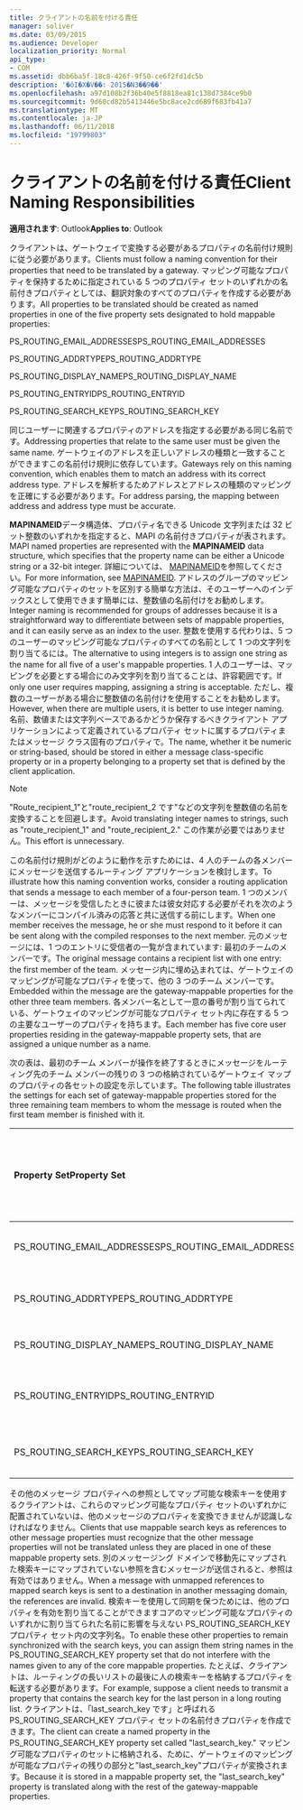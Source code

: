 ```yaml
---
title: クライアントの名前を付ける責任
manager: soliver
ms.date: 03/09/2015
ms.audience: Developer
localization_priority: Normal
api_type:
- COM
ms.assetid: dbb6ba5f-18c8-426f-9f50-ce6f2fd1dc5b
description: '�ŏI�X�V��: 2015�N3��9��'
ms.openlocfilehash: a97d108b2f36b40e5f8818ea81c138d7384ce9b0
ms.sourcegitcommit: 9d60cd82b5413446e5bc8ace2cd689f683fb41a7
ms.translationtype: MT
ms.contentlocale: ja-JP
ms.lasthandoff: 06/11/2018
ms.locfileid: "19799803"
---
```

# <a name="client-naming-responsibilities"></a><span data-ttu-id="8c244-103">クライアントの名前を付ける責任</span><span class="sxs-lookup"><span data-stu-id="8c244-103">Client Naming Responsibilities</span></span>

  
  
<span data-ttu-id="8c244-104">**適用されます**: Outlook</span><span class="sxs-lookup"><span data-stu-id="8c244-104">**Applies to**: Outlook</span></span> 
  
<span data-ttu-id="8c244-105">クライアントは、ゲートウェイで変換する必要があるプロパティの名前付け規則に従う必要があります。</span><span class="sxs-lookup"><span data-stu-id="8c244-105">Clients must follow a naming convention for their properties that need to be translated by a gateway.</span></span> <span data-ttu-id="8c244-106">マッピング可能なプロパティを保持するために指定されている 5 つのプロパティ セットのいずれかの名前付きプロパティとしては、翻訳対象のすべてのプロパティを作成する必要があります。</span><span class="sxs-lookup"><span data-stu-id="8c244-106">All properties to be translated should be created as named properties in one of the five property sets designated to hold mappable properties:</span></span>
  
<span data-ttu-id="8c244-107">PS_ROUTING_EMAIL_ADDRESSES</span><span class="sxs-lookup"><span data-stu-id="8c244-107">PS_ROUTING_EMAIL_ADDRESSES</span></span>
  
<span data-ttu-id="8c244-108">PS_ROUTING_ADDRTYPE</span><span class="sxs-lookup"><span data-stu-id="8c244-108">PS_ROUTING_ADDRTYPE</span></span>
  
<span data-ttu-id="8c244-109">PS_ROUTING_DISPLAY_NAME</span><span class="sxs-lookup"><span data-stu-id="8c244-109">PS_ROUTING_DISPLAY_NAME</span></span>
  
<span data-ttu-id="8c244-110">PS_ROUTING_ENTRYID</span><span class="sxs-lookup"><span data-stu-id="8c244-110">PS_ROUTING_ENTRYID</span></span>
  
<span data-ttu-id="8c244-111">PS_ROUTING_SEARCH_KEY</span><span class="sxs-lookup"><span data-stu-id="8c244-111">PS_ROUTING_SEARCH_KEY</span></span>
  
<span data-ttu-id="8c244-112">同じユーザーに関連するプロパティのアドレスを指定する必要がある同じ名前です。</span><span class="sxs-lookup"><span data-stu-id="8c244-112">Addressing properties that relate to the same user must be given the same name.</span></span> <span data-ttu-id="8c244-113">ゲートウェイのアドレスを正しいアドレスの種類と一致することができますこの名前付け規則に依存しています。</span><span class="sxs-lookup"><span data-stu-id="8c244-113">Gateways rely on this naming convention, which enables them to match an address with its correct address type.</span></span> <span data-ttu-id="8c244-114">アドレスを解析するためアドレスとアドレスの種類のマッピングを正確にする必要があります。</span><span class="sxs-lookup"><span data-stu-id="8c244-114">For address parsing, the mapping between address and address type must be accurate.</span></span>
  
<span data-ttu-id="8c244-115">**MAPINAMEID**データ構造体、プロパティ名できる Unicode 文字列または 32 ビット整数のいずれかを指定すると、MAPI の名前付きプロパティが表されます。</span><span class="sxs-lookup"><span data-stu-id="8c244-115">MAPI named properties are represented with the **MAPINAMEID** data structure, which specifies that the property name can be either a Unicode string or a 32-bit integer.</span></span> <span data-ttu-id="8c244-116">詳細については、 [MAPINAMEID](mapinameid.md)を参照してください。</span><span class="sxs-lookup"><span data-stu-id="8c244-116">For more information, see [MAPINAMEID](mapinameid.md).</span></span> <span data-ttu-id="8c244-117">アドレスのグループのマッピング可能なプロパティのセットを区別する簡単な方法は、そのユーザーへのインデックスとして使用できます簡単には、整数値の名前付けをお勧めします。</span><span class="sxs-lookup"><span data-stu-id="8c244-117">Integer naming is recommended for groups of addresses because it is a straightforward way to differentiate between sets of mappable properties, and it can easily serve as an index to the user.</span></span> <span data-ttu-id="8c244-118">整数を使用する代わりは、5 つのユーザーのマッピング可能なプロパティのすべての名前として 1 つの文字列を割り当てるには。</span><span class="sxs-lookup"><span data-stu-id="8c244-118">The alternative to using integers is to assign one string as the name for all five of a user's mappable properties.</span></span> <span data-ttu-id="8c244-119">1 人のユーザーは、マッピングを必要とする場合にのみ文字列を割り当てることは、許容範囲です。</span><span class="sxs-lookup"><span data-stu-id="8c244-119">If only one user requires mapping, assigning a string is acceptable.</span></span> <span data-ttu-id="8c244-120">ただし、複数のユーザーがある場合に整数値の名前付けを使用することをお勧めします。</span><span class="sxs-lookup"><span data-stu-id="8c244-120">However, when there are multiple users, it is better to use integer naming.</span></span> <span data-ttu-id="8c244-121">名前、数値または文字列ベースであるかどうか保存するべきクライアント アプリケーションによって定義されているプロパティ セットに属するプロパティまたはメッセージ クラス固有のプロパティで。</span><span class="sxs-lookup"><span data-stu-id="8c244-121">The name, whether it be numeric or string-based, should be stored in either a message class-specific property or in a property belonging to a property set that is defined by the client application.</span></span> 
  
> [!NOTE]
> <span data-ttu-id="8c244-122">"Route_recipient_1"と"route_recipient_2 です"などの文字列を整数値の名前を変換することを回避します。</span><span class="sxs-lookup"><span data-stu-id="8c244-122">Avoid translating integer names to strings, such as "route_recipient_1" and "route_recipient_2."</span></span> <span data-ttu-id="8c244-123">この作業が必要ではありません。</span><span class="sxs-lookup"><span data-stu-id="8c244-123">This effort is unnecessary.</span></span> 
  
<span data-ttu-id="8c244-124">この名前付け規則がどのように動作を示すためには、4 人のチームの各メンバーにメッセージを送信するルーティング アプリケーションを検討します。</span><span class="sxs-lookup"><span data-stu-id="8c244-124">To illustrate how this naming convention works, consider a routing application that sends a message to each member of a four-person team.</span></span> <span data-ttu-id="8c244-125">1 つのメンバーは、メッセージを受信したときに彼または彼女対応する必要がそれを次のようなメンバーにコンパイル済みの応答と共に送信する前にします。</span><span class="sxs-lookup"><span data-stu-id="8c244-125">When one member receives the message, he or she must respond to it before it can be sent along with the compiled responses to the next member.</span></span> <span data-ttu-id="8c244-126">元のメッセージには、1 つのエントリに受信者の一覧が含まれています: 最初のチームのメンバーです。</span><span class="sxs-lookup"><span data-stu-id="8c244-126">The original message contains a recipient list with one entry: the first member of the team.</span></span> <span data-ttu-id="8c244-127">メッセージ内に埋め込まれては、ゲートウェイのマッピングが可能なプロパティを使って、他の 3 つのチーム メンバーです。</span><span class="sxs-lookup"><span data-stu-id="8c244-127">Embedded within the message are the gateway-mappable properties for the other three team members.</span></span> <span data-ttu-id="8c244-128">各メンバー名として一意の番号が割り当てられている、ゲートウェイのマッピングが可能なプロパティ セット内に存在する 5 つの主要なユーザーのプロパティを持ちます。</span><span class="sxs-lookup"><span data-stu-id="8c244-128">Each member has five core user properties residing in the gateway-mappable property sets, that are assigned a unique number as a name.</span></span> 
  
<span data-ttu-id="8c244-129">次の表は、最初のチーム メンバーが操作を終了するときにメッセージをルーティング先のチーム メンバーの残りの 3 つの格納されているゲートウェイ マップのプロパティの各セットの設定を示しています。</span><span class="sxs-lookup"><span data-stu-id="8c244-129">The following table illustrates the settings for each set of gateway-mappable properties stored for the three remaining team members to whom the message is routed when the first team member is finished with it.</span></span>
  
|<span data-ttu-id="8c244-130">**Property Set**</span><span class="sxs-lookup"><span data-stu-id="8c244-130">**Property Set**</span></span>|<span data-ttu-id="8c244-131">**チーム 2 番目の<br/>のメンバー**</span><span class="sxs-lookup"><span data-stu-id="8c244-131">**Second Team  <br/> Member**</span></span>|<span data-ttu-id="8c244-132">**第 3 のチーム<br/>メンバー**</span><span class="sxs-lookup"><span data-stu-id="8c244-132">**Third Team  <br/> Member**</span></span>|<span data-ttu-id="8c244-133">**チームの 4 番目に<br/>のメンバー**</span><span class="sxs-lookup"><span data-stu-id="8c244-133">**Fourth Team  <br/> Member**</span></span>|
|:-----|:-----|:-----|:-----|
|<span data-ttu-id="8c244-134">PS_ROUTING_EMAIL_ADDRESSES</span><span class="sxs-lookup"><span data-stu-id="8c244-134">PS_ROUTING_EMAIL_ADDRESSES</span></span>  <br/> |<span data-ttu-id="8c244-135">アドレス = 0</span><span class="sxs-lookup"><span data-stu-id="8c244-135">Address = 0</span></span>  <br/> |<span data-ttu-id="8c244-136">アドレス = 1</span><span class="sxs-lookup"><span data-stu-id="8c244-136">Address = 1</span></span>  <br/> |<span data-ttu-id="8c244-137">アドレス = 2</span><span class="sxs-lookup"><span data-stu-id="8c244-137">Address = 2</span></span>  <br/> |
|<span data-ttu-id="8c244-138">PS_ROUTING_ADDRTYPE</span><span class="sxs-lookup"><span data-stu-id="8c244-138">PS_ROUTING_ADDRTYPE</span></span>  <br/> |<span data-ttu-id="8c244-139">型のアドレス = 0</span><span class="sxs-lookup"><span data-stu-id="8c244-139">Address type = 0</span></span>  <br/> |<span data-ttu-id="8c244-140">アドレスの種類 = 1</span><span class="sxs-lookup"><span data-stu-id="8c244-140">Address type = 1</span></span>  <br/> |<span data-ttu-id="8c244-141">アドレスの種類 = 2</span><span class="sxs-lookup"><span data-stu-id="8c244-141">Address type = 2</span></span>  <br/> |
|<span data-ttu-id="8c244-142">PS_ROUTING_DISPLAY_NAME</span><span class="sxs-lookup"><span data-stu-id="8c244-142">PS_ROUTING_DISPLAY_NAME</span></span>  <br/> |<span data-ttu-id="8c244-143">表示名 = 0</span><span class="sxs-lookup"><span data-stu-id="8c244-143">Display name = 0</span></span>  <br/> |<span data-ttu-id="8c244-144">表示名 = 1</span><span class="sxs-lookup"><span data-stu-id="8c244-144">Display name = 1</span></span>  <br/> |<span data-ttu-id="8c244-145">表示名 = 2</span><span class="sxs-lookup"><span data-stu-id="8c244-145">Display name = 2</span></span>  <br/> |
|<span data-ttu-id="8c244-146">PS_ROUTING_ENTRYID</span><span class="sxs-lookup"><span data-stu-id="8c244-146">PS_ROUTING_ENTRYID</span></span>  <br/> |<span data-ttu-id="8c244-147">エントリ id = 0</span><span class="sxs-lookup"><span data-stu-id="8c244-147">Entry identifier = 0</span></span>  <br/> |<span data-ttu-id="8c244-148">エントリ id = 1</span><span class="sxs-lookup"><span data-stu-id="8c244-148">Entry identifier = 1</span></span>  <br/> |<span data-ttu-id="8c244-149">エントリ id = 2</span><span class="sxs-lookup"><span data-stu-id="8c244-149">Entry identifier = 2</span></span>  <br/> |
|<span data-ttu-id="8c244-150">PS_ROUTING_SEARCH_KEY</span><span class="sxs-lookup"><span data-stu-id="8c244-150">PS_ROUTING_SEARCH_KEY</span></span>  <br/> |<span data-ttu-id="8c244-151">検索キー = 0</span><span class="sxs-lookup"><span data-stu-id="8c244-151">Search key = 0</span></span>  <br/> |<span data-ttu-id="8c244-152">検索キー = 1</span><span class="sxs-lookup"><span data-stu-id="8c244-152">Search key = 1</span></span>  <br/> |<span data-ttu-id="8c244-153">検索キー = 2</span><span class="sxs-lookup"><span data-stu-id="8c244-153">Search key = 2</span></span>  <br/> |
   
<span data-ttu-id="8c244-154">その他のメッセージ プロパティへの参照としてマップ可能な検索キーを使用するクライアントは、これらのマッピング可能なプロパティ セットのいずれかに配置されていないは、他のメッセージのプロパティを変換できませんが認識しなければなりません。</span><span class="sxs-lookup"><span data-stu-id="8c244-154">Clients that use mappable search keys as references to other message properties must recognize that the other message properties will not be translated unless they are placed in one of these mappable property sets.</span></span> <span data-ttu-id="8c244-155">別のメッセージング ドメインで移動先にマップされた検索キーにマップされていない参照を含むメッセージが送信されると、参照は有効ではありません。</span><span class="sxs-lookup"><span data-stu-id="8c244-155">When a message with unmapped references to mapped search keys is sent to a destination in another messaging domain, the references are invalid.</span></span> <span data-ttu-id="8c244-156">検索キーを使用して同期を保つためには、他のプロパティを有効を割り当てることができますコアのマッピング可能なプロパティのいずれかに割り当てられた名前に影響を与えない PS_ROUTING_SEARCH_KEY プロパティ セット内の文字列名。</span><span class="sxs-lookup"><span data-stu-id="8c244-156">To enable these other properties to remain synchronized with the search keys, you can assign them string names in the PS_ROUTING_SEARCH_KEY property set that do not interfere with the names given to any of the core mappable properties.</span></span> <span data-ttu-id="8c244-157">たとえば、クライアントは、ルーティングの長いリストの最後に人の検索キーを格納するプロパティを転送する必要があります。</span><span class="sxs-lookup"><span data-stu-id="8c244-157">For example, suppose a client needs to transmit a property that contains the search key for the last person in a long routing list.</span></span> <span data-ttu-id="8c244-158">クライアントは、「last_search_key です」と呼ばれる PS_ROUTING_SEARCH_KEY プロパティ セットの名前付きプロパティを作成できます。</span><span class="sxs-lookup"><span data-stu-id="8c244-158">The client can create a named property in the PS_ROUTING_SEARCH_KEY property set called "last_search_key."</span></span> <span data-ttu-id="8c244-159">マッピング可能なプロパティのセットに格納される、ために、ゲートウェイのマッピングが可能なプロパティの残りの部分と"last_search_key"プロパティが変換されます。</span><span class="sxs-lookup"><span data-stu-id="8c244-159">Because it is stored in a mappable property set, the "last_search_key" property is translated along with the rest of the gateway-mappable properties.</span></span>
  

